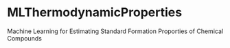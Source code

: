# MLThermodynamicProperties
Machine Learning for Estimating Standard Formation Proporties of Chemical Compounds
